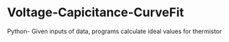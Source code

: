 # Voltage-Capicitance-CurveFit
Python- Given inputs of data, programs calculate ideal values for thermistor
